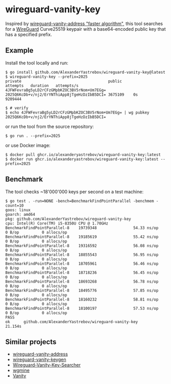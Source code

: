 # wireguard-vanity-key

Inspired by [wireguard-vanity-address "faster algorithm"](https://github.com/warner/wireguard-vanity-address/pull/15),
this tool searches for a [WireGuard](https://www.wireguard.com/) Curve25519 keypair
with a base64-encoded public key that has a specified prefix.

## Example

Install the tool locally and run:
```console
$ go install github.com/AlexanderYastrebov/wireguard-vanity-key@latest
$ wireguard-vanity-key --prefix=2025
private                                      public                                       attempts   duration   attempts/s
4JFWFevraBg5yLD2rCFzGMpbKZOC3BV5rNom+Um7EGg= 2025Q6KcDb+v/nj2/ErYNThiApp8jTgeHzDzIbB5DCI= 3675109    0s         9209444

$ # verify
$ echo 4JFWFevraBg5yLD2rCFzGMpbKZOC3BV5rNom+Um7EGg= | wg pubkey 
2025Q6KcDb+v/nj2/ErYNThiApp8jTgeHzDzIbB5DCI=
```

or run the tool from the source repository:
```console
$ go run . --prefix=2025
```

or use Docker image:
```console
$ docker pull ghcr.io/alexanderyastrebov/wireguard-vanity-key:latest
$ docker run ghcr.io/alexanderyastrebov/wireguard-vanity-key:latest --prefix=2025
```

## Benchmark

The tool checks ~18'000'000 keys per second on a test machine:

```console
$ go test . -run=NONE -bench=BenchmarkFindPointParallel -benchmem -count=10
goos: linux
goarch: amd64
pkg: github.com/AlexanderYastrebov/wireguard-vanity-key
cpu: Intel(R) Core(TM) i5-8350U CPU @ 1.70GHz
BenchmarkFindPointParallel-8    19739348                54.33 ns/op            0 B/op          0 allocs/op
BenchmarkFindPointParallel-8    19185619                55.42 ns/op            0 B/op          0 allocs/op
BenchmarkFindPointParallel-8    19316592                56.08 ns/op            0 B/op          0 allocs/op
BenchmarkFindPointParallel-8    18855543                56.95 ns/op            0 B/op          0 allocs/op
BenchmarkFindPointParallel-8    18705961                56.46 ns/op            0 B/op          0 allocs/op
BenchmarkFindPointParallel-8    18718236                56.45 ns/op            0 B/op          0 allocs/op
BenchmarkFindPointParallel-8    18693268                56.78 ns/op            0 B/op          0 allocs/op
BenchmarkFindPointParallel-8    18495776                57.85 ns/op            0 B/op          0 allocs/op
BenchmarkFindPointParallel-8    18160232                58.81 ns/op            0 B/op          0 allocs/op
BenchmarkFindPointParallel-8    18100197                57.53 ns/op            0 B/op          0 allocs/op
PASS
ok      github.com/AlexanderYastrebov/wireguard-vanity-key      21.154s
```

## Similar projects

* [wireguard-vanity-address](https://github.com/warner/wireguard-vanity-address)
* [wireguard-vanity-keygen](https://github.com/axllent/wireguard-vanity-keygen)
* [Wireguard-Vanity-Key-Searcher](https://github.com/volleybus/Wireguard-Vanity-Key-Searcher)
* [wgmine](https://github.com/thatsed/wgmine)
* [Vanity](https://github.com/samuel-lucas6/Vanity)
